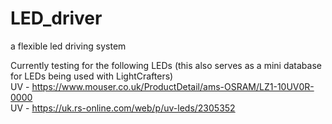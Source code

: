 # LED_driver
a flexible led driving system


Currently testing for the following LEDs (this also serves as a mini database for LEDs being used with LightCrafters)  
UV - https://www.mouser.co.uk/ProductDetail/ams-OSRAM/LZ1-10UV0R-0000  
UV - https://uk.rs-online.com/web/p/uv-leds/2305352  
